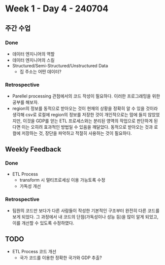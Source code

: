 # Week 1 - Day 4 - 240704

## 주간 수업
### Done
- 데이터 엔지니어의 역할
- 데이터 엔지니어의 스킬
- Structured/Semi-Structured/Unstructured Data
    - 집 주소는 어떤 데이터?
### Retrospective
- Parellel processing 관점에서의 코드 작성이 필요하다. 이러한 프로그래밍을 위한 공부를 해보자.
- region의 정보를 동적으로 받아오는 것이 현재의 상황을 정확히 알 수 있을 것이라 생각해 csv로 로컬에 region의 정보를 저장한 것이 개인적으로는 맘에 들지 않았었지만, 이것을 GDP를 얻는 ETL 프로세스와는 분리된 영역의 작업으로 판단하게 된다면 이는 오히려 효과적인 방법일 수 있음을 깨달았다. 동적으로 받아오는 것과 로컬에 저장하는 것, 장단을 파악하고 적절히 사용하는 것이 필요하다.

## Weekly Feedback
### Done
- ETL Process
    - transform 시 멀티프로세싱 이용 가능토록 수정
    - 가독성 개선

### Retrospective
- 팀원의 코드만 보다가 다른 사람들이 작성한 기본적인 구조부터 완전히 다른 코드를 보게 되었다. 그 과정에서 내 코드의 단점(가독성이나 성능 등)을 많이 알게 되었고, 이를 개선할 수 있도록 수정하였다.

## TODO
- ETL Process 코드 개선
    - 국가 코드를 이용한 정확한 국가와 GDP 추출?